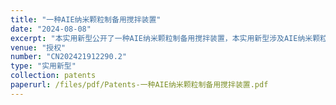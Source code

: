 ```yaml
---
title: "一种AIE纳米颗粒制备用搅拌装置"
date: "2024-08-08"
excerpt: "本实用新型公开了一种AIE纳米颗粒制备用搅拌装置，本实用新型涉及AIE纳米颗粒制备技术领域，包括搅拌容器和超声波分散器，所述超声波分散器的前端设置有隔音门，所述超声波分散器内侧的下端设置有升降座，所述搅拌容器位于超声波分散器的内侧，且和升降座的上端相互适配，所述超声波分散器内侧的上端设置有升降盖，所述升降盖的下端设置有升降环，所述升降环上端的前侧固定安装有电机仓，所述升降环的内侧设置有齿轮，所述升降环的下端设置有搅拌叶，所述升降盖的下端设置有超声波输出探头。该AIE纳米颗粒制备用搅拌装置，通过驱动电机工作带动多个搅拌叶同时转动，实现对溶液的充分搅拌混合，通过超声波输出探头实现对纳米颗粒的充分分散。"
venue: "授权"
number: "CN202421912290.2"
type: "实用新型"
collection: patents
paperurl: /files/pdf/Patents-一种AIE纳米颗粒制备用搅拌装置.pdf
---
```



